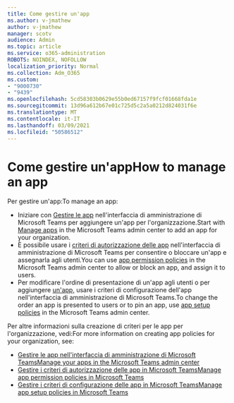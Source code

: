```yaml
---
title: Come gestire un'app
ms.author: v-jmathew
author: v-jmathew
manager: scotv
audience: Admin
ms.topic: article
ms.service: o365-administration
ROBOTS: NOINDEX, NOFOLLOW
localization_priority: Normal
ms.collection: Adm_O365
ms.custom:
- "9000730"
- "9439"
ms.openlocfilehash: 5cd58303b0629e55b0ed67157f9fcf01668fda1e
ms.sourcegitcommit: 13d96a612b67e01c725d5c2a5a0212d824031f6e
ms.translationtype: MT
ms.contentlocale: it-IT
ms.lasthandoff: 03/09/2021
ms.locfileid: "50586512"
---
```

# <a name="how-to-manage-an-app"></a><span data-ttu-id="cf3ce-102">Come gestire un'app</span><span class="sxs-lookup"><span data-stu-id="cf3ce-102">How to manage an app</span></span>

<span data-ttu-id="cf3ce-103">Per gestire un'app:</span><span class="sxs-lookup"><span data-stu-id="cf3ce-103">To manage an app:</span></span>

- <span data-ttu-id="cf3ce-104">Iniziare con [Gestire le app](https://admin.teams.microsoft.com/policies/manage-apps) nell'interfaccia di amministrazione di Microsoft Teams per aggiungere un'app per l'organizzazione.</span><span class="sxs-lookup"><span data-stu-id="cf3ce-104">Start with [Manage apps](https://admin.teams.microsoft.com/policies/manage-apps) in the Microsoft Teams admin center to add an app for your organization.</span></span>
- <span data-ttu-id="cf3ce-105">È possibile usare i [criteri di autorizzazione delle app](https://admin.teams.microsoft.com/policies/app-permission) nell'interfaccia di amministrazione di Microsoft Teams per consentire o bloccare un'app e assegnarla agli utenti.</span><span class="sxs-lookup"><span data-stu-id="cf3ce-105">You can use [app permission policies](https://admin.teams.microsoft.com/policies/app-permission) in the Microsoft Teams admin center to allow or block an app, and assign it to users.</span></span>
- <span data-ttu-id="cf3ce-106">Per modificare l'ordine di presentazione di un'app agli utenti o per aggiungere [un'app,](https://admin.teams.microsoft.com/policies/app-setup) usare i criteri di configurazione dell'app nell'interfaccia di amministrazione di Microsoft Teams.</span><span class="sxs-lookup"><span data-stu-id="cf3ce-106">To change the order an app is presented to users or to pin an app, use [app setup policies](https://admin.teams.microsoft.com/policies/app-setup) in the Microsoft Teams admin center.</span></span>

<span data-ttu-id="cf3ce-107">Per altre informazioni sulla creazione di criteri per le app per l'organizzazione, vedi:</span><span class="sxs-lookup"><span data-stu-id="cf3ce-107">For more information on creating app policies for your organization, see:</span></span>

- [<span data-ttu-id="cf3ce-108">Gestire le app nell'interfaccia di amministrazione di Microsoft Teams</span><span class="sxs-lookup"><span data-stu-id="cf3ce-108">Manage your apps in the Microsoft Teams admin center</span></span>](https://docs.microsoft.com/MicrosoftTeams/manage-apps)
- [<span data-ttu-id="cf3ce-109">Gestire i criteri di autorizzazione delle app in Microsoft Teams</span><span class="sxs-lookup"><span data-stu-id="cf3ce-109">Manage app permission policies in Microsoft Teams</span></span>](https://docs.microsoft.com/microsoftteams/teams-app-permission-policies)
- [<span data-ttu-id="cf3ce-110">Gestire i criteri di configurazione delle app in Microsoft Teams</span><span class="sxs-lookup"><span data-stu-id="cf3ce-110">Manage app setup policies in Microsoft Teams</span></span>](https://docs.microsoft.com/microsoftteams/teams-app-setup-policies)
